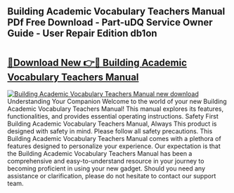 ## Building Academic Vocabulary Teachers Manual PDf Free Download - Part-uDQ Service Owner Guide - User Repair Edition db1on

# <h2><a href="http://bc10714.oget.top/?id=Building+Academic+Vocabulary+Teachers+Manual">🔗Download New 👉🔴 Building Academic Vocabulary Teachers Manual</a></h2>

[![Building Academic Vocabulary Teachers Manual new download](https://i.imgur.com/5g1atiW.png)](http://bc10714.oget.top/?id=Building+Academic+Vocabulary+Teachers+Manual)
Understanding Your Companion Welcome to the world of your new Building Academic Vocabulary Teachers Manual! This manual explores its features, functionalities, and provides essential operating instructions. Safety First Building Academic Vocabulary Teachers Manual, Always This product is designed with safety in mind. Please follow all safety precautions. This Building Academic Vocabulary Teachers Manual comes with a plethora of features designed to personalize your experience. Our expectation is that the Building Academic Vocabulary Teachers Manual has been a comprehensive and easy-to-understand resource in your journey to becoming proficient in using your new gadget. Should you need any assistance or clarification, please do not hesitate to contact our support team.
